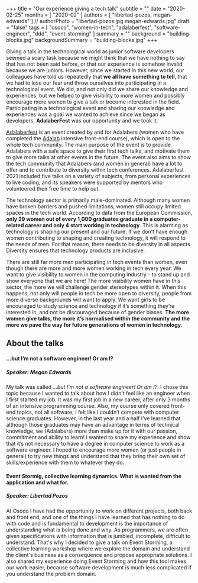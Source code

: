 +++
title = "Our experience giving a tech talk"
subtitle = ""
date = "2020-02-25"
months = [ "2020-02" ]
authors = [ "libertad-pozos, megan-edwards" ]
// authorPhoto = "libertad-pozos.jpg megan-edwards.jpg"
draft = "false"
tags = [ "osoco", "women-in-tech",  "adalaberfest", "software-engineer", "ddd", "event-storming" ]
summary = ""
background = "building-blocks.jpg"
backgroundSummary = "building-blocks.jpg"
+++

Giving a talk in the technological world as junior software developers seemed a scary task because we might think that we have nothing to say that has not been said before, or that our experience is somehow invalid because we are juniors. However, since we started in this new world, our colleagues have told us repeatedly that **we all have something to tell**, that we had to lose our fear and throw ourselves into participating in a technological event. We did, and not only did we share our knowledge and experiences, but we helped to give visibility to more women and possibly encourage more women to give a talk or become interested in the field. Participating in a technological event and sharing our knowledge and experiences was a goal we wanted to achieve since we began as developers, **AdalaberFest** was our opportunity and we took it. 


[Adalaberfest](https://adalaberfest.adalab.es/) is an event created by and for Adalabers (women who have completed the [Adalab](http://adalab.es/) intensive front-end course), which is open to the whole tech community. The main purpose of the event is to provide Adalabers with a safe space to give their first tech talks, and motivate them to give more talks at other events in the future. The event also aims to show the tech community that Adalabers (and women in general) have a lot to offer and to contribute to diversity within tech conferences. Adalaberfest 2021 included five talks on a variety of subjects, from personal experiences to live coding, and its speakers were supported by mentors who volunteered their free time to help out. 

The technology sector is primarily male-dominated. Although many women have broken barriers and pushed limitations, women still occupy limited spaces in the tech world. According to data from the European Commission, **only 29 women out of every 1,000 graduates graduate in a computer-related career and only 4 start working in technology**. This is alarming as technology is shaping our present and our future. If we don't have enough women contributing to shaping and creating technology, it will respond to the needs of men. For that reason, there needs to be diversity in all aspects. Diversity ensures that technology products are inclusive. 

There are still far more men participating in tech events than women, even though there are more and more women working in tech every year. We want to give visibility to women in the computing industry - to stand up and show everyone that we are here! The more visibility women have in this sector, the more we will challenge gender stereotypes within it. When this happens, not only will people in tech be more open to diversity, people from more diverse backgrounds will want to apply. We want girls to be encouraged to study science and technology if it’s something they’re interested in, and not be discouraged because of gender biases. **The more women give talks, the more it’s normalised within the community and the more we pave the way for future generations of women in technology**.

## About the talks

#### ...but I’m not a software engineer! Or am I?
##### Speaker: Megan Edwards

My talk was called *...but I’m not a software engineer! Or am I?*. I chose this topic because I wanted to talk about how I didn’t feel like an engineer when I first started my job. It was my first job in a new career, after only 3 months of an intensive programming course. Also, my course only covered front-end topics, not all software; I felt like I couldn’t compete with computer science graduates. However, in the last year and a half I’ve learned that although those graduates may have an advantage in terms of technical knowledge, we (Adalabers) more than make up for it with our passion, commitment and ability to learn! I wanted to share my experience and show that it’s not necessary to have a degree in computer science to work as a software engineer. I hoped to encourage more women (or just people in general) to try new things and understand that they bring their own set of skills/experience with them to whatever they do.

#### Event Stormig, collective learning dynamics. What is wanted from the application and what for.
##### Speaker: Libertad Pozos

At Osoco I have had the opportunity to work on different projects, both back and front end, and one of the things I have learned that has nothing to do with code and is fundamental to development is the importance of understanding what is being done and why. As programmers, we are often given specifications with information that is jumbled, incomplete, difficult to understand. That's why I decided to give a talk on Event Storming, a collective learning workshop where we explore the domain and understand the client's business as a consequence and propose appropriate solutions. I also shared my experience doing Event Storming and how this tool makes our work easier, because software development is much less complicated if you understand the problem domain.

